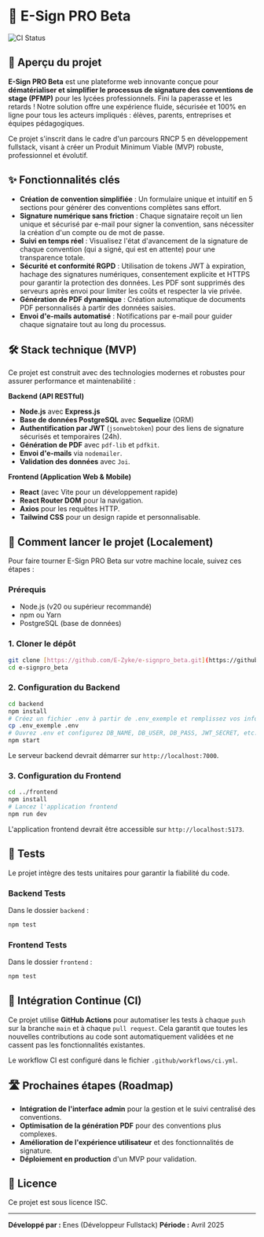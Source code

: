 # 📄 E-Sign PRO Beta

![CI Status](https://github.com/E-Zyke/e-signpro_beta/actions/workflows/ci.yml/badge.svg)

## 🎯 Aperçu du projet

**E-Sign PRO Beta** est une plateforme web innovante conçue pour **dématérialiser et simplifier le processus de signature des conventions de stage (PFMP)** pour les lycées professionnels. Fini la paperasse et les retards ! Notre solution offre une expérience fluide, sécurisée et 100% en ligne pour tous les acteurs impliqués : élèves, parents, entreprises et équipes pédagogiques.

Ce projet s'inscrit dans le cadre d'un parcours RNCP 5 en développement fullstack, visant à créer un Produit Minimum Viable (MVP) robuste, professionnel et évolutif.

## ✨ Fonctionnalités clés

* **Création de convention simplifiée** : Un formulaire unique et intuitif en 5 sections pour générer des conventions complètes sans effort.
* **Signature numérique sans friction** : Chaque signataire reçoit un lien unique et sécurisé par e-mail pour signer la convention, sans nécessiter la création d'un compte ou de mot de passe.
* **Suivi en temps réel** : Visualisez l'état d'avancement de la signature de chaque convention (qui a signé, qui est en attente) pour une transparence totale.
* **Sécurité et conformité RGPD** : Utilisation de tokens JWT à expiration, hachage des signatures numériques, consentement explicite et HTTPS pour garantir la protection des données. Les PDF sont supprimés des serveurs après envoi pour limiter les coûts et respecter la vie privée.
* **Génération de PDF dynamique** : Création automatique de documents PDF personnalisés à partir des données saisies.
* **Envoi d'e-mails automatisé** : Notifications par e-mail pour guider chaque signataire tout au long du processus.

## 🛠️ Stack technique (MVP)

Ce projet est construit avec des technologies modernes et robustes pour assurer performance et maintenabilité :

**Backend (API RESTful)**
* **Node.js** avec **Express.js**
* **Base de données PostgreSQL** avec **Sequelize** (ORM)
* **Authentification par JWT** (`jsonwebtoken`) pour des liens de signature sécurisés et temporaires (24h).
* **Génération de PDF** avec `pdf-lib` et `pdfkit`.
* **Envoi d'e-mails** via `nodemailer`.
* **Validation des données** avec `Joi`.

**Frontend (Application Web & Mobile)**
* **React** (avec Vite pour un développement rapide)
* **React Router DOM** pour la navigation.
* **Axios** pour les requêtes HTTP.
* **Tailwind CSS** pour un design rapide et personnalisable.

## 🚀 Comment lancer le projet (Localement)

Pour faire tourner E-Sign PRO Beta sur votre machine locale, suivez ces étapes :

### Prérequis

* Node.js (v20 ou supérieur recommandé)
* npm ou Yarn
* PostgreSQL (base de données)

### 1. Cloner le dépôt

```bash
git clone [https://github.com/E-Zyke/e-signpro_beta.git](https://github.com/E-Zyke/e-signpro_beta.git)
cd e-signpro_beta
```

### 2. Configuration du Backend

```bash
cd backend
npm install
# Créez un fichier .env à partir de .env_exemple et remplissez vos informations
cp .env_exemple .env
# Ouvrez .env et configurez DB_NAME, DB_USER, DB_PASS, JWT_SECRET, etc.
npm start
```
Le serveur backend devrait démarrer sur `http://localhost:7000`.

### 3. Configuration du Frontend

```bash
cd ../frontend
npm install
# Lancez l'application frontend
npm run dev
```
L'application frontend devrait être accessible sur `http://localhost:5173`.

## 🧪 Tests

Le projet intègre des tests unitaires pour garantir la fiabilité du code.

### Backend Tests

Dans le dossier `backend` :
```bash
npm test
```

### Frontend Tests

Dans le dossier `frontend` :
```bash
npm test
```

## 🔄 Intégration Continue (CI)

Ce projet utilise **GitHub Actions** pour automatiser les tests à chaque `push` sur la branche `main` et à chaque `pull request`. Cela garantit que toutes les nouvelles contributions au code sont automatiquement validées et ne cassent pas les fonctionnalités existantes.

Le workflow CI est configuré dans le fichier `.github/workflows/ci.yml`.

## 🛣️ Prochaines étapes (Roadmap)

* **Intégration de l'interface admin** pour la gestion et le suivi centralisé des conventions.
* **Optimisation de la génération PDF** pour des conventions plus complexes.
* **Amélioration de l'expérience utilisateur** et des fonctionnalités de signature.
* **Déploiement en production** d'un MVP pour validation.

## 📄 Licence

Ce projet est sous licence ISC.

---

**Développé par :** Enes (Développeur Fullstack)
**Période :** Avril 2025
